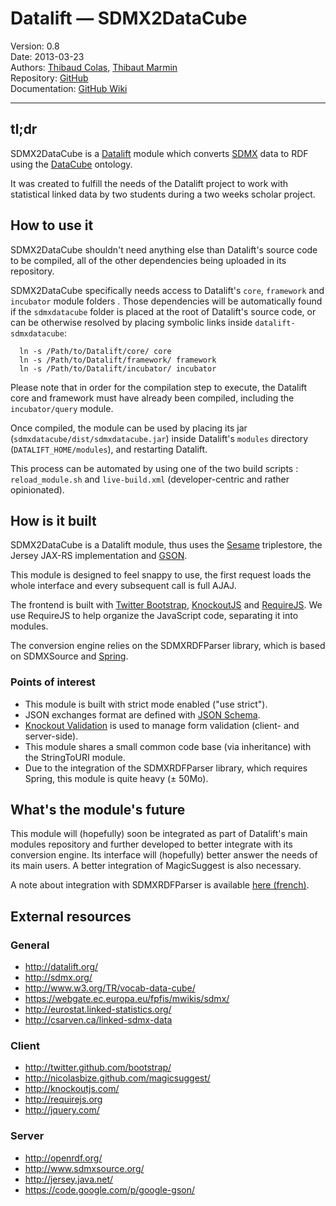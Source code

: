 # Datalift — SDMX2DataCube

Version: 0.8  
Date: 2013-03-23  
Authors: [Thibaud Colas](https://github.com/ThibWeb), [Thibaut Marmin](https://github.com/marminthibaut)  
Repository: [GitHub](https://github.com/Thibau/datalift-sdmxdatacube/)  
Documentation: [GitHub Wiki](https://github.com/Thibau/datalift-sdmxdatacube/wiki)  

---------------------------------------------------------------------

## tl;dr

SDMX2DataCube is a [Datalift](http://datalift.org/) module which converts [SDMX](http://sdmx.org/) data to RDF using the [DataCube](http://www.w3.org/TR/vocab-data-cube/) ontology.

It was created to fulfill the needs of the Datalift project to work with statistical linked data by two students during a two weeks scholar project.

## How to use it

SDMX2DataCube shouldn't need anything else than Datalift's source code to be compiled, all of the other dependencies being uploaded in its repository.

SDMX2DataCube specifically needs access to Datalift's `core`, `framework` and `incubator` module folders . Those dependencies will be automatically found if the `sdmxdatacube` folder is placed at the root of Datalift's source code, or can be otherwise resolved by placing symbolic links inside `datalift-sdmxdatacube`:

```
  ln -s /Path/to/Datalift/core/ core
  ln -s /Path/to/Datalift/framework/ framework
  ln -s /Path/to/Datalift/incubator/ incubator
```

Please note that in order for the compilation step to execute, the Datalift core and framework must have already been compiled, including the `incubator/query` module.

Once compiled, the module can be used by placing its jar (`sdmxdatacube/dist/sdmxdatacube.jar`) inside Datalift's `modules` directory (`DATALIFT_HOME/modules`), and restarting Datalift.

This process can be automated by using one of the two build scripts : `reload_module.sh` and `live-build.xml` (developer-centric and rather opinionated).

## How is it built

SDMX2DataCube is a Datalift module, thus uses the [Sesame](http://openrdf.org/) triplestore, the Jersey JAX-RS implementation and [GSON](https://code.google.com/p/google-gson/).

This module is designed to feel snappy to use, the first request loads the whole interface and every subsequent call is full AJAJ.

The frontend is built with [Twitter Bootstrap](http://twitter.github.com/bootstrap/), [KnockoutJS](http://knockoutjs.com/) and [RequireJS](http://requirejs.org/). We use RequireJS to help organize the JavaScript code, separating it into modules.

The conversion engine relies on the SDMXRDFParser library, which is based on SDMXSource and [Spring](http://www.springsource.org/).

### Points of interest

* This module is built with strict mode enabled ("use strict").
* JSON exchanges format are defined with [JSON Schema](http://json-schema.org/).
* [Knockout Validation](https://github.com/ericmbarnard/Knockout-Validation) is used to manage form validation (client- and server-side).
* This module shares a small common code base (via inheritance) with the StringToURI module.
* Due to the integration of the SDMXRDFParser library, which requires Spring, this module is quite heavy (± 50Mo).

## What's the module's future

This module will (hopefully) soon be integrated as part of Datalift's main modules repository and further developed to better integrate with its conversion engine. Its interface will (hopefully) better answer the needs of its main users. A better integration of MagicSuggest is also necessary.

A note about integration with SDMXRDFParser is available [here (french)](https://github.com/Thibau/datalift-sdmxdatacube/wiki/Int%C3%A9gration-avec-SDMXRDFParser).

## External resources

### General

- http://datalift.org/
- http://sdmx.org/
- http://www.w3.org/TR/vocab-data-cube/
- https://webgate.ec.europa.eu/fpfis/mwikis/sdmx/
- http://eurostat.linked-statistics.org/
- http://csarven.ca/linked-sdmx-data

### Client

- http://twitter.github.com/bootstrap/
- http://nicolasbize.github.com/magicsuggest/
- http://knockoutjs.com/
- http://requirejs.org
- http://jquery.com/

### Server

- http://openrdf.org/
- http://www.sdmxsource.org/
- http://jersey.java.net/
- https://code.google.com/p/google-gson/
